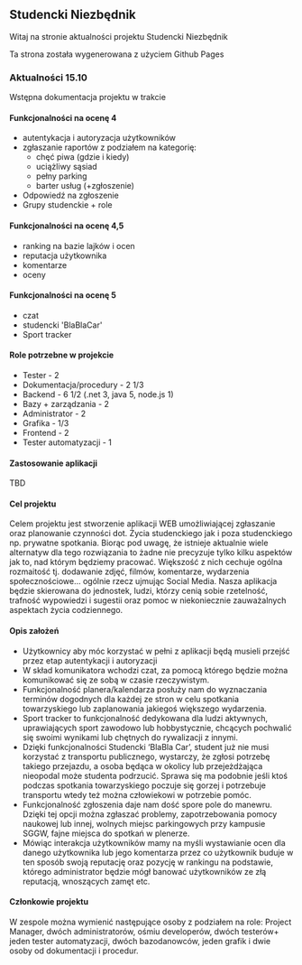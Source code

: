 ## Studencki Niezbędnik
Witaj na stronie aktualności projektu Studencki Niezbędnik

Ta strona została wygenerowana z użyciem Github Pages

### Aktualności 15.10 
Wstępna dokumentacja projektu w trakcie

#### Funkcjonalności na ocenę 4
- autentykacja i autoryzacja użytkowników
- zgłaszanie raportów z podziałem na kategorię:
  - chęć piwa (gdzie i kiedy)
  - uciążliwy sąsiad
  - pełny parking
  - barter usług (+zgłoszenie)
- Odpowiedź na zgłoszenie
- Grupy studenckie + role

#### Funkcjonalności na ocenę 4,5
- ranking na bazie lajków i ocen
- reputacja użytkownika
- komentarze
- oceny

#### Funkcjonalności na ocenę 5
- czat
- studencki 'BlaBlaCar'
- Sport tracker

#### Role potrzebne w projekcie
- Tester - 2
- Dokumentacja/procedury - 2 1/3
- Backend - 6 1/2 (.net 3, java 5, node.js 1)
- Bazy + zarządzania - 2
- Administrator - 2
- Grafika - 1/3
- Frontend - 2
- Tester automatyzacji - 1

#### Zastosowanie aplikacji
TBD

#### Cel projektu
Celem projektu jest stworzenie aplikacji WEB umożliwiającej zgłaszanie oraz planowanie czynności dot. Życia studenckiego jak i poza studenckiego np. prywatne spotkania. Biorąc pod uwagę, że istnieje aktualnie wiele alternatyw dla tego rozwiązania to żadne nie precyzuje tylko kilku aspektów jak to, nad którym będziemy pracować. Większość z nich cechuje ogólna rozmaitość tj. dodawanie zdjęć, filmów, komentarze, wydarzenia społecznościowe… ogólnie rzecz ujmując Social Media. Nasza aplikacja będzie skierowana do jednostek, ludzi, którzy cenią sobie rzetelność, trafność wypowiedzi i sugestii oraz pomoc w niekoniecznie zauważalnych aspektach życia codziennego.

#### Opis założeń
- Użytkownicy aby móc korzystać w pełni z aplikacji będą musieli przejść przez etap autentykacji i autoryzacji 
- W skład komunikatora wchodzi czat, za pomocą którego będzie można komunikować się ze sobą w czasie rzeczywistym.
- Funkcjonalność planera/kalendarza posłuży nam do wyznaczania terminów dogodnych dla każdej ze stron w celu spotkania towarzyskiego lub zaplanowania jakiegoś większego wydarzenia.
- Sport tracker to funkcjonalność dedykowana dla ludzi aktywnych, uprawiających sport zawodowo lub hobbystycznie, chcących pochwalić się swoimi wynikami lub chętnych do rywalizacji z innymi.
- Dzięki funkcjonalności Studencki ‘BlaBla Car’, student już nie musi korzystać z transportu publicznego, wystarczy, że zgłosi potrzebę takiego przejazdu, a osoba będąca w okolicy lub przejeżdżająca nieopodal może studenta podrzucić. Sprawa się ma podobnie jeśli ktoś podczas spotkania towarzyskiego poczuje się gorzej i potrzebuje transportu wtedy też można człowiekowi w potrzebie pomóc.
- Funkcjonalność zgłoszenia daje nam dość spore pole do manewru. Dzięki tej opcji można zgłaszać problemy, zapotrzebowania pomocy naukowej lub innej, wolnych miejsc parkingowych przy kampusie SGGW, fajne miejsca do spotkań w plenerze.
- Mówiąc interakcja użytkowników mamy na myśli wystawianie ocen dla danego użytkownika lub jego komentarza przez co użytkownik buduje w ten sposób swoją reputację oraz pozycję w rankingu na podstawie, którego administrator będzie mógł banować użytkowników ze złą reputacją, wnoszących zamęt etc.


#### Członkowie projektu
W zespole można wymienić następujące osoby z podziałem na role: Project Manager, dwóch administratorów, ośmiu developerów, dwóch testerów+ jeden tester automatyzacji, dwóch bazodanowców, jeden grafik i dwie osoby od dokumentacji i procedur. 
